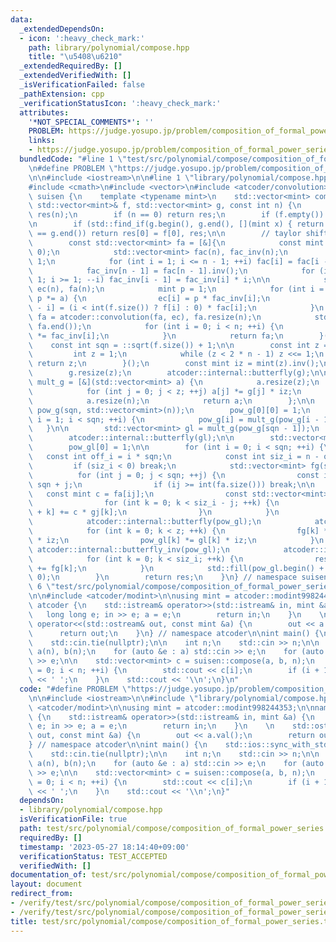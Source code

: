 ```yaml
---
data:
  _extendedDependsOn:
  - icon: ':heavy_check_mark:'
    path: library/polynomial/compose.hpp
    title: "\u5408\u6210"
  _extendedRequiredBy: []
  _extendedVerifiedWith: []
  _isVerificationFailed: false
  _pathExtension: cpp
  _verificationStatusIcon: ':heavy_check_mark:'
  attributes:
    '*NOT_SPECIAL_COMMENTS*': ''
    PROBLEM: https://judge.yosupo.jp/problem/composition_of_formal_power_series
    links:
    - https://judge.yosupo.jp/problem/composition_of_formal_power_series
  bundledCode: "#line 1 \"test/src/polynomial/compose/composition_of_formal_power_series.test.cpp\"\
    \n#define PROBLEM \"https://judge.yosupo.jp/problem/composition_of_formal_power_series\"\
    \n\n#include <iostream>\n\n#line 1 \"library/polynomial/compose.hpp\"\n\n\n\n\
    #include <cmath>\n#include <vector>\n#include <atcoder/convolution>\n\nnamespace\
    \ suisen {\n    template <typename mint>\n    std::vector<mint> compose(const\
    \ std::vector<mint>& f, std::vector<mint> g, const int n) {\n        std::vector<mint>\
    \ res(n);\n        if (n == 0) return res;\n        if (f.empty()) return res;\n\
    \n        if (std::find_if(g.begin(), g.end(), [](mint x) { return x != 0; })\
    \ == g.end()) return res[0] = f[0], res;\n\n        // taylor shift f(x + [x^0]g)\n\
    \        const std::vector<mint> fa = [&]{\n            const mint a = std::exchange(g[0],\
    \ 0);\n            std::vector<mint> fac(n), fac_inv(n);\n            fac[0] =\
    \ 1;\n            for (int i = 1; i <= n - 1; ++i) fac[i] = fac[i - 1] * i;\n\
    \            fac_inv[n - 1] = fac[n - 1].inv();\n            for (int i = n -\
    \ 1; i >= 1; --i) fac_inv[i - 1] = fac_inv[i] * i;\n\n            std::vector<mint>\
    \ ec(n), fa(n);\n            mint p = 1;\n            for (int i = 0; i < n; ++i,\
    \ p *= a) {\n                ec[i] = p * fac_inv[i];\n                fa[n - 1\
    \ - i] = (i < int(f.size()) ? f[i] : 0) * fac[i];\n            }\n           \
    \ fa = atcoder::convolution(fa, ec), fa.resize(n);\n            std::reverse(fa.begin(),\
    \ fa.end());\n            for (int i = 0; i < n; ++i) {\n                fa[i]\
    \ *= fac_inv[i];\n            }\n            return fa;\n        }();\n\n    \
    \    const int sqn = ::sqrt(f.size()) + 1;\n\n        const int z = [n]{\n   \
    \         int z = 1;\n            while (z < 2 * n - 1) z <<= 1;\n           \
    \ return z;\n        }();\n        const mint iz = mint(z).inv();\n\n        g.erase(g.begin());\n\
    \        g.resize(z);\n        atcoder::internal::butterfly(g);\n\n        auto\
    \ mult_g = [&](std::vector<mint> a) {\n            a.resize(z);\n            atcoder::internal::butterfly(a);\n\
    \            for (int j = 0; j < z; ++j) a[j] *= g[j] * iz;\n            atcoder::internal::butterfly_inv(a);\n\
    \            a.resize(n);\n            return a;\n        };\n\n        std::vector<std::vector<mint>>\
    \ pow_g(sqn, std::vector<mint>(n));\n        pow_g[0][0] = 1;\n        for (int\
    \ i = 1; i < sqn; ++i) {\n            pow_g[i] = mult_g(pow_g[i - 1]);\n     \
    \   }\n\n        std::vector<mint> gl = mult_g(pow_g[sqn - 1]);\n        gl.resize(z);\n\
    \        atcoder::internal::butterfly(gl);\n\n        std::vector<mint> pow_gl(z);\n\
    \        pow_gl[0] = 1;\n\n        for (int i = 0; i < sqn; ++i) {\n         \
    \   const int off_i = i * sqn;\n            const int siz_i = n - off_i;\n   \
    \         if (siz_i < 0) break;\n            std::vector<mint> fg(siz_i);\n  \
    \          for (int j = 0; j < sqn; ++j) {\n                const int ij = i *\
    \ sqn + j;\n                if (ij >= int(fa.size())) break;\n\n             \
    \   const mint c = fa[ij];\n                const std::vector<mint>& gj = pow_g[j];\n\
    \                for (int k = 0; k < siz_i - j; ++k) {\n                    fg[j\
    \ + k] += c * gj[k];\n                }\n            }\n            fg.resize(z);\n\
    \            atcoder::internal::butterfly(pow_gl);\n            atcoder::internal::butterfly(fg);\n\
    \            for (int k = 0; k < z; ++k) {\n                fg[k] *= pow_gl[k]\
    \ * iz;\n                pow_gl[k] *= gl[k] * iz;\n            }\n           \
    \ atcoder::internal::butterfly_inv(pow_gl);\n            atcoder::internal::butterfly_inv(fg);\n\
    \            for (int k = 0; k < siz_i; ++k) {\n                res[off_i + k]\
    \ += fg[k];\n            }\n            std::fill(pow_gl.begin() + n, pow_gl.end(),\
    \ 0);\n        }\n        return res;\n    }\n} // namespace suisen\n\n\n\n#line\
    \ 6 \"test/src/polynomial/compose/composition_of_formal_power_series.test.cpp\"\
    \n\n#include <atcoder/modint>\n\nusing mint = atcoder::modint998244353;\n\nnamespace\
    \ atcoder {\n    std::istream& operator>>(std::istream& in, mint &a) {\n     \
    \   long long e; in >> e; a = e;\n        return in;\n    }\n    \n    std::ostream&\
    \ operator<<(std::ostream& out, const mint &a) {\n        out << a.val();\n  \
    \      return out;\n    }\n} // namespace atcoder\n\nint main() {\n    std::ios::sync_with_stdio(false);\n\
    \    std::cin.tie(nullptr);\n\n    int n;\n    std::cin >> n;\n\n    std::vector<mint>\
    \ a(n), b(n);\n    for (auto &e : a) std::cin >> e;\n    for (auto &e : b) std::cin\
    \ >> e;\n\n    std::vector<mint> c = suisen::compose(a, b, n);\n    for (int i\
    \ = 0; i < n; ++i) {\n        std::cout << c[i];\n        if (i + 1 != n) std::cout\
    \ << ' ';\n    }\n    std::cout << '\\n';\n}\n"
  code: "#define PROBLEM \"https://judge.yosupo.jp/problem/composition_of_formal_power_series\"\
    \n\n#include <iostream>\n\n#include \"library/polynomial/compose.hpp\"\n\n#include\
    \ <atcoder/modint>\n\nusing mint = atcoder::modint998244353;\n\nnamespace atcoder\
    \ {\n    std::istream& operator>>(std::istream& in, mint &a) {\n        long long\
    \ e; in >> e; a = e;\n        return in;\n    }\n    \n    std::ostream& operator<<(std::ostream&\
    \ out, const mint &a) {\n        out << a.val();\n        return out;\n    }\n\
    } // namespace atcoder\n\nint main() {\n    std::ios::sync_with_stdio(false);\n\
    \    std::cin.tie(nullptr);\n\n    int n;\n    std::cin >> n;\n\n    std::vector<mint>\
    \ a(n), b(n);\n    for (auto &e : a) std::cin >> e;\n    for (auto &e : b) std::cin\
    \ >> e;\n\n    std::vector<mint> c = suisen::compose(a, b, n);\n    for (int i\
    \ = 0; i < n; ++i) {\n        std::cout << c[i];\n        if (i + 1 != n) std::cout\
    \ << ' ';\n    }\n    std::cout << '\\n';\n}"
  dependsOn:
  - library/polynomial/compose.hpp
  isVerificationFile: true
  path: test/src/polynomial/compose/composition_of_formal_power_series.test.cpp
  requiredBy: []
  timestamp: '2023-05-27 18:14:40+09:00'
  verificationStatus: TEST_ACCEPTED
  verifiedWith: []
documentation_of: test/src/polynomial/compose/composition_of_formal_power_series.test.cpp
layout: document
redirect_from:
- /verify/test/src/polynomial/compose/composition_of_formal_power_series.test.cpp
- /verify/test/src/polynomial/compose/composition_of_formal_power_series.test.cpp.html
title: test/src/polynomial/compose/composition_of_formal_power_series.test.cpp
---
```

